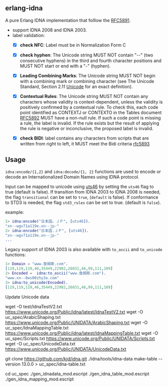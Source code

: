 ## erlang-idna

A pure Erlang IDNA implementation that folllow the [RFC5891](https://tools.ietf.org/html/rfc5891).

* support IDNA 2008 and IDNA 2003.
* label validation:
    - [x] **check NFC**: Label must be in Normalization Form C
    - [x] **check hyphen**: The Unicode string MUST NOT contain "--" (two consecutive hyphens) in
    the third and fourth character positions and MUST NOT start or end
    with a "-" (hyphen).
    - [x]  **Leading Combining Marks**: The Unicode string MUST NOT begin with a combining mark or combining character (see The Unicode Standard, Section 2.11 [Unicode](https://tools.ietf.org/html/rfc5891#ref-Unicode) for an  exact definition).
    - [x] **Contextual Rules**: The Unicode string MUST NOT contain any characters whose validity is
    context-dependent, unless the validity is positively confirmed by a contextual rule.  To check this, each code point identified as  CONTEXTJ or CONTEXTO in the Tables document [RFC5892](https://tools.ietf.org/html/rfc5892#section-2.7) MUST have a  non-null rule.  If such a code point is missing a rule, the label is  invalid.  If the rule exists but the result of applying the rule is  negative or inconclusive, the proposed label is invalid.
    - [x] **check BIDI**: label contains any characters from scripts that are
    written from right to left, it MUST meet the Bidi criteria  [rfc5893](https://tools.ietf.org/html/rfc5893)




## Usage



`idna:encode/{1,2}` and `idna:decode/{1, 2}` functions are used to encode or decode an Internationalized Domain
Names using IDNA protocol.

Input can be mapped to unicode using [uts46](https://unicode.org/reports/tr46/#Introduction)
by setting  the `uts46` flag to true (default is false). If transition from IDNA 2003 to
IDNA 2008 is needed, the flag `transitional` can be set to `true`, (`default` is false). If
conformance to STD3 is needed, the flag `std3_rules` can be set to true. (default is `false`).

example:

```erlang
1> idna:encode("日本語。ＪＰ", [uts46]).
"xn--wgv71a119e.xn--jp-"
2> idna:encode("日本語.ＪＰ", [uts46]).
"xn--wgv71a119e.xn--jp-"
...
```


Legacy support of IDNA 2003 is also available with  `to_ascii` and `to_unicode` functions:


```erlang
1> Domain = "www.詹姆斯.com".
[119,119,119,46,35449,22982,26031,46,99,111,109]
2> Encoded =  idna:to_ascii("www.詹姆斯.com").
"www.xn--8ws00zhy3a.com"
3> idna:to_unicode(Encoded).
[119,119,119,46,35449,22982,26031,46,99,111,109]
```



Update Unicode data

wget -O test/IdnaTestV2.txt https://www.unicode.org/Public/idna/latest/IdnaTestV2.txt
wget -O uc_spec/ArabicShaping.txt https://www.unicode.org/Public/UNIDATA/ArabicShaping.txt
wget -O uc_spec/IdnaMappingTable.txt https://www.unicode.org/Public/idna/latest/IdnaMappingTable.txt
wget -O uc_spec/Scripts.txt https://www.unicode.org/Public/UNIDATA/Scripts.txt
wget -O uc_spec/UnicodeData.txt https://www.unicode.org/Public/UNIDATA/UnicodeData.txt

git clone https://github.com/kjd/idna.git
./idna/tools/idna-data make-table --version 13.0.0 > uc_spec/idna-table.txt

cd uc_spec
./gen_idnadata_mod.escript
./gen_idna_table_mod.escript
./gen_idna_mapping_mod.escript

